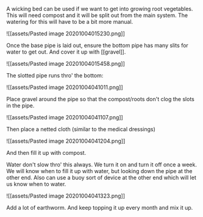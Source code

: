 A wicking bed can be used if we want to get into growing root vegetables. This will need compost and it will be split out from the main system. The watering for this will have to be a bit more manual.

![[assets/Pasted image 20201004015230.png]]

Once the base pipe is laid out, ensure the bottom pipe has many slits for water to get out. And cover it up with [[gravel]]. 

![[assets/Pasted image 20201004015458.png]]

The slotted pipe runs thro' the bottom:

![[assets/Pasted image 20201004041011.png]]

Place gravel around the pipe so that the compost/roots don't clog the slots in the pipe. 

![[assets/Pasted image 20201004041107.png]]

Then place a netted cloth (similar to the medical dressings)

![[assets/Pasted image 20201004041204.png]]

And then fill it up with compost. 

Water don't slow thro' this always. We turn it on and turn it off once a week. We will know when to fill it up with water, but looking down the pipe at the other end. Also can use a buoy sort of device at the other end which will let us know when to water.

![[assets/Pasted image 20201004041323.png]]

Add a lot of earthworm. And keep topping it up every month and mix it up. 


